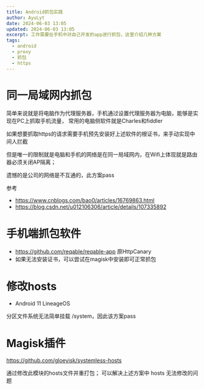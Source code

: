 ```yaml
---
title: Android抓包实践
author: AyuLyt
date: 2024-06-03 13:05
updated: 2024-06-03 13:05
excerpt: 工作需要在手机中对自己开发的app进行抓包，这里介绍几种方案
tags:
  - android
  - proxy
  - 抓包
  - https
---
```

# 同一局域网内抓包

简单来说就是将电脑作为代理服务器，手机通过设置代理服务器为电脑，能够是实现在PC上抓取手机流量，
常用的电脑侧软件就是Charles和fiddler

如果想要抓取https的请求需要手机预先安装好上述软件的根证书，来手动实现中间人拦截

但是唯一的限制就是电脑和手机的网络是在同一局域网内，在Wifi上体现就是路由器必须关闭AP隔离；

遗憾的是公司的网络是不互通的，此方案pass


参考
- https://www.cnblogs.com/bao0/articles/16769863.html
- https://blog.csdn.net/u012106306/article/details/107335892


# 手机端抓包软件

- https://github.com/reqable/reqable-app 原HttpCanary
- 如果无法安装证书，可以尝试在magisk中安装即可正常抓包

# 修改hosts

- Android 11 LineageOS

分区文件系统无法简单挂载 /system，因此该方案pass

# Magisk插件

https://github.com/gloeyisk/systemless-hosts

通过修改此模块的hosts文件并重打包；
可以解决上述方案中 hosts 无法修改的问题

